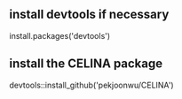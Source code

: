 ## install devtools if necessary
install.packages('devtools')

## install the CELINA package
devtools::install_github('pekjoonwu/CELINA')
